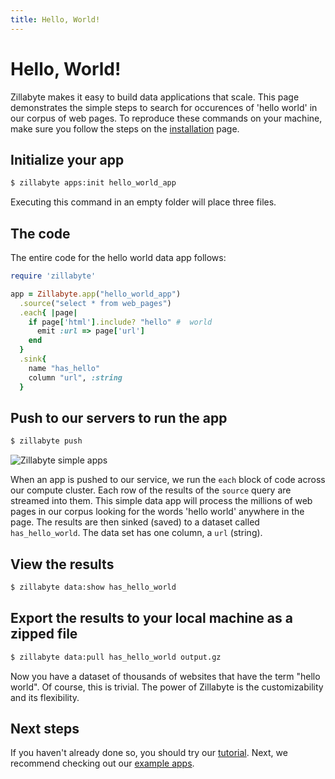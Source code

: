 ```yaml
---
title: Hello, World!
---
```


# Hello, World!

Zillabyte makes it easy to build data applications that scale. This page demonstrates the simple steps to search for occurences of 'hello world' in our corpus of web pages. To reproduce these commands on your machine, make sure you follow the steps on the [installation](/quickstart/installation) page.

## Initialize your app

```bash
$ zillabyte apps:init hello_world_app
```
Executing this command in an empty folder will place three files. 
 
## The code 

The entire code for the hello world data app follows: 

```ruby
require 'zillabyte' 

app = Zillabyte.app("hello_world_app")
  .source("select * from web_pages")
  .each{ |page|
    if page['html'].include? "hello" #  world
      emit :url => page['url']
    end
  }
  .sink{
    name "has_hello"
    column "url", :string
  }
```


## Push to our servers to run the app

```bash 
$ zillabyte push
```

![Zillabyte simple apps](/images/HelloWorld.png)

When an app is pushed to our service, we run the `each` block of code across our compute cluster. Each row of the results of the `source` query are streamed into them. This simple data app will process the millions of web pages in our corpus looking for the words 'hello world' anywhere in the page. The results are then sinked (saved) to a dataset called `has_hello_world`. The data set has one column, a `url` (string). 

## View the results 

``` bash
$ zillabyte data:show has_hello_world
```

## Export the results to your local machine as a zipped file

```bash
$ zillabyte data:pull has_hello_world output.gz
``` 

Now you have a dataset of thousands of websites that have the term "hello world".  Of course, this is trivial.  The power of Zillabyte is the customizability and its flexibility.  

 
## Next steps

If you haven't already done so, you should try our [tutorial](/quickstart/tutorial). Next, we recommend checking out our [example apps](/examples/index_commerce).
  
